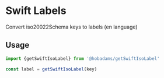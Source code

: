 # Swift Labels

Convert iso20022Schema keys to labels (en language)

## Usage

```ts
import {getSwiftIsoLabel} from '@hobadams/getSwiftIsoLabel'

const label = getSwiftIsoLabel(key)
```

